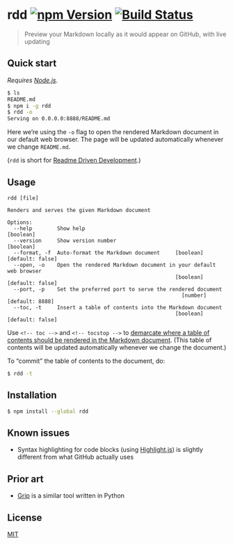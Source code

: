 # rdd [![npm Version](https://badgen.net/npm/v/rdd)](https://www.npmjs.org/package/rdd) [![Build Status](https://badgen.net/travis/yuanqing/rdd?label=build)](https://travis-ci.org/yuanqing/rdd)

> Preview your Markdown locally as it would appear on GitHub, with live updating

## Quick start

_Requires [Node.js](https://nodejs.org/)._

```sh
$ ls
README.md
$ npm i -g rdd
$ rdd -o
Serving on 0.0.0.0:8888/README.md
```

Here we’re using the `-o` flag to open the rendered Markdown document in our default web browser. The page will be updated automatically whenever we change `README.md`.

(`rdd` is short for [Readme Driven Development](http://tom.preston-werner.com/2010/08/23/readme-driven-development.html).)

## Usage

```
rdd [file]

Renders and serves the given Markdown document

Options:
  --help        Show help                                              [boolean]
  --version     Show version number                                    [boolean]
  --format, -f  Auto-format the Markdown document     [boolean] [default: false]
  --open, -o    Open the rendered Markdown document in your default web browser
                                                      [boolean] [default: false]
  --port, -p    Set the preferred port to serve the rendered document
                                                        [number] [default: 8888]
  --toc, -t     Insert a table of contents into the Markdown document
                                                      [boolean] [default: false]
```

Use `<!-- toc -->` and `<!-- tocstop -->` to [demarcate where a table of contents should be rendered in the Markdown document](https://github.com/jonschlinkert/markdown-toc#tocinsert). (This table of contents will be updated automatically whenever we change the document.)

To “commit” the table of contents to the document, do:

```sh
$ rdd -t
```

## Installation

```sh
$ npm install --global rdd
```

## Known issues

- Syntax highlighting for code blocks (using [Highlight.js](https://github.com/isagalaev/highlight.js)) is slightly different from what GitHub actually uses

## Prior art

- [Grip](https://github.com/joeyespo/grip) is a similar tool written in Python

## License

[MIT](LICENSE.md)
